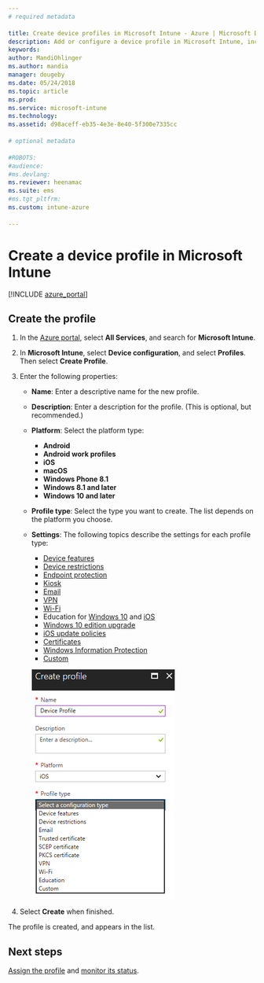 ```yaml
---
# required metadata

title: Create device profiles in Microsoft Intune - Azure | Microsoft Docs
description: Add or configure a device profile in Microsoft Intune, including selecting the platform type, and configuring the settings within the Azure portal.
keywords:
author: MandiOhlinger
ms.author: mandia
manager: dougeby
ms.date: 05/24/2018
ms.topic: article
ms.prod:
ms.service: microsoft-intune
ms.technology:
ms.assetid: d98aceff-eb35-4e3e-8e40-5f300e7335cc

# optional metadata

#ROBOTS:
#audience:
#ms.devlang:
ms.reviewer: heenamac
ms.suite: ems
#ms.tgt_pltfrm:
ms.custom: intune-azure

---
```


# Create a device profile in Microsoft Intune

[!INCLUDE [azure_portal](./includes/azure_portal.md)]

## Create the profile
1. In the [Azure portal](https://portal.azure.com), select **All Services**, and search for **Microsoft Intune**.

2. In **Microsoft Intune**, select **Device configuration**, and select **Profiles**. Then select **Create Profile**.

3. Enter the following properties:

   - **Name**: Enter a descriptive name for the new profile.
   - **Description**: Enter a description for the profile. (This is optional, but recommended.)
   - **Platform**: Select the platform type:  

       - **Android**
       - **Android work profiles**
       - **iOS**
       - **macOS**
       - **Windows Phone 8.1**
       - **Windows 8.1 and later**
       - **Windows 10 and later**

   - **Profile type**: Select the type you want to create. The list depends on the platform you choose.
   - **Settings**: The following topics describe the settings for each profile type:

       -  [Device features](device-features-configure.md)
       -  [Device restrictions](device-restrictions-configure.md)
       -  [Endpoint protection](endpoint-protection-configure.md)
       -  [Kiosk](kiosk-settings.md)
       -  [Email](email-settings-configure.md)
       -  [VPN](vpn-settings-configure.md)
       -  [Wi-Fi](wi-fi-settings-configure.md)
       -  Education for [Windows 10](education-settings-configure.md) and [iOS](wi-fi-settings-ios.md)
       -  [Windows 10 edition upgrade](edition-upgrade-configure-windows-10.md)
       -  [iOS update policies](software-updates-ios.md)
       -  [Certificates](certificates-configure.md)
       -  [Windows Information Protection](windows-information-protection-configure.md)
       -  [Custom](custom-settings-configure.md)

     ![Screenshot of Create profile](./media/create-device-profile.png)

4. Select **Create** when finished.

The profile is created, and appears in the list.

## Next steps
[Assign the profile](device-profile-assign.md) and [monitor its status](device-profile-monitor.md).
